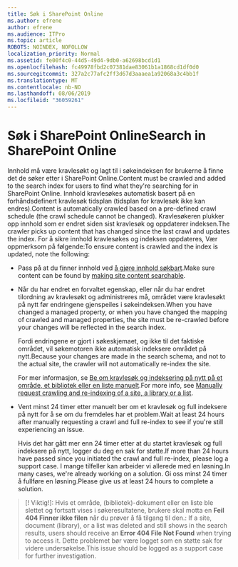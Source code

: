```yaml
---
title: Søk i SharePoint Online
ms.author: efrene
author: efrene
ms.audience: ITPro
ms.topic: article
ROBOTS: NOINDEX, NOFOLLOW
localization_priority: Normal
ms.assetid: fe00f4c0-44d5-49d4-9db0-a62698bcd1d1
ms.openlocfilehash: fc49978fbd2c07381dae83061b1a1868cd1df0d0
ms.sourcegitcommit: 327a2c77afc2ff3d67d3aaaea1a92068a3c4bb1f
ms.translationtype: MT
ms.contentlocale: nb-NO
ms.lasthandoff: 08/06/2019
ms.locfileid: "36059261"
---
```

# <a name="search-in-sharepoint-online"></a><span data-ttu-id="0c1bc-102">Søk i SharePoint Online</span><span class="sxs-lookup"><span data-stu-id="0c1bc-102">Search in SharePoint Online</span></span>

<span data-ttu-id="0c1bc-103">Innhold må være kravlesøkt og lagt til i søkeindeksen for brukerne å finne det de søker etter i SharePoint Online.</span><span class="sxs-lookup"><span data-stu-id="0c1bc-103">Content must be crawled and added to the search index for users to find what they're searching for in SharePoint Online.</span></span> <span data-ttu-id="0c1bc-104">Innhold kravlesøkes automatisk basert på en forhåndsdefinert kravlesøk tidsplan (tidsplan for kravlesøk ikke kan endres).</span><span class="sxs-lookup"><span data-stu-id="0c1bc-104">Content is automatically crawled based on a pre-defined crawl schedule (the crawl schedule cannot be changed).</span></span> <span data-ttu-id="0c1bc-105">Kravlesøkeren plukker opp innhold som er endret siden sist kravlesøk og oppdaterer indeksen.</span><span class="sxs-lookup"><span data-stu-id="0c1bc-105">The crawler picks up content that has changed since the last crawl and updates the index.</span></span> <span data-ttu-id="0c1bc-106">For å sikre innhold kravlesøkes og indeksen oppdateres, Vær oppmerksom på følgende:</span><span class="sxs-lookup"><span data-stu-id="0c1bc-106">To ensure content is crawled and the index is updated, note the following:</span></span>

- <span data-ttu-id="0c1bc-107">Pass på at du finner innhold ved [å gjøre innhold søkbart](https://docs.microsoft.com/sharepoint/make-site-content-searchable).</span><span class="sxs-lookup"><span data-stu-id="0c1bc-107">Make sure content can be found by [making site content searchable](https://docs.microsoft.com/sharepoint/make-site-content-searchable).</span></span>

- <span data-ttu-id="0c1bc-108">Når du har endret en forvaltet egenskap, eller når du har endret tilordning av kravlesøkt og administreres må, området være kravlesøkt på nytt før endringene gjenspeiles i søkeindeksen.</span><span class="sxs-lookup"><span data-stu-id="0c1bc-108">When you have changed a managed property, or when you have changed the mapping of crawled and managed properties, the site must be re-crawled before your changes will be reflected in the search index.</span></span> 

    <span data-ttu-id="0c1bc-109">Fordi endringene er gjort i søkeskjemaet, og ikke til det faktiske området, vil søkemotoren ikke automatisk indeksere området på nytt.</span><span class="sxs-lookup"><span data-stu-id="0c1bc-109">Because your changes are made in the search schema, and not to the actual site, the crawler will not automatically re-index the site.</span></span> 

    <span data-ttu-id="0c1bc-110">For mer informasjon, se [Be om kravlesøk og indeksering på nytt på et område, et bibliotek eller en liste manuelt](https://docs.microsoft.com/sharepoint/crawl-site-conten).</span><span class="sxs-lookup"><span data-stu-id="0c1bc-110">For more info, see [Manually request crawling and re-indexing of a site, a library or a list](https://docs.microsoft.com/sharepoint/crawl-site-conten).</span></span>

- <span data-ttu-id="0c1bc-111">Vent minst 24 timer etter manuelt ber om et kravlesøk og full indeksere på nytt for å se om du fremdeles har et problem.</span><span class="sxs-lookup"><span data-stu-id="0c1bc-111">Wait at least 24 hours after manually requesting a crawl and full re-index to see if you're still experiencing an issue.</span></span> 

    <span data-ttu-id="0c1bc-112">Hvis det har gått mer enn 24 timer etter at du startet kravlesøk og full indeksere på nytt, logger du deg en sak for støtte.</span><span class="sxs-lookup"><span data-stu-id="0c1bc-112">If more than 24 hours have passed since you initiated the crawl and full re-index, please log a support case.</span></span> <span data-ttu-id="0c1bc-113">I mange tilfeller kan arbeider vi allerede med en løsning.</span><span class="sxs-lookup"><span data-stu-id="0c1bc-113">In many cases, we're already working on a solution.</span></span> <span data-ttu-id="0c1bc-114">Gi oss minst 24 timer å fullføre en løsning.</span><span class="sxs-lookup"><span data-stu-id="0c1bc-114">Please give us at least 24 hours to complete a solution.</span></span>

>[! Viktig!]<span data-ttu-id="0c1bc-115">: Hvis et område, (bibliotek)-dokument eller en liste ble slettet og fortsatt vises i søkeresultatene, brukere skal motta en **Feil 404 Finner ikke filen** når du prøver å få tilgang til den.</span><span class="sxs-lookup"><span data-stu-id="0c1bc-115">: If a site, document (library), or a list was deleted and still shows in the search results, users should receive an **Error 404 File Not Found** when trying to access it.</span></span> <span data-ttu-id="0c1bc-116">Dette problemet bør være logget som en støtte sak for videre undersøkelse.</span><span class="sxs-lookup"><span data-stu-id="0c1bc-116">This issue should be logged as a support case for further investigation.</span></span> 



